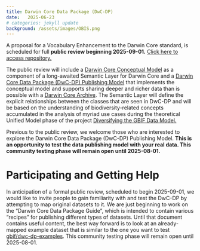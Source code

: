 ```yaml
---
title: Darwin Core Data Package (DwC-DP)
date:   2025-06-23
# categories: jekyll update
background: /assets/images/OBIS.png
---
```


A proposal for a Vocabulary Enhancement to the Darwin Core standard,  is scheduled for full **public review beginning 2025-09-01.** [Click here to access repository.](https://gbif.github.io/dwc-dp/)

The public review will include a [Darwin Core Conceptual Model](https://gbif.github.io/dwc-dp/#darwin-core-conceptual-model) as a component of a long-awaited Semantic Layer for Darwin Core and a [Darwin Core Data Package (DwC-DP) Publishing Model](https://gbif.github.io/dwc-dp/#darwin-core-data-package-dwc-dp-publishing-model) that implements the conceptual model and supports sharing deeper and richer data than is possible with a [Darwin Core Archive](https://ipt.gbif.org/manual/en/ipt/latest/dwca-guide). The Semantic Layer will define the explicit relationships between the classes that are seen in DwC-DP and will be based on the understanding of biodiversity-related concepts accumulated in the analysis of myriad use cases during the theoretical Unified Model phase of the project [Diversifying the GBIF Data Model.](https://www.gbif.org/new-data-model)

Previous to the public review, we welcome those who are interested to explore the Darwin Core Data Package (DwC-DP) Publishing Model. **This is an opportunity to test the data publishing model with your real data. This community testing phase will remain open until 2025-08-01.**

# Participating and Getting Help #

In anticipation of a formal public review, scheduled to begin 2025-09-01, we would like to invite people to gain familiarity with and test the DwC-DP by attempting to map original datasets to it. We are just beginning to work on the “Darwin Core Data Package Guide”, which is intended to contain various “recipes” for publishing different types of datasets. Until that document contains useful content, the best way forward is to look at an already-mapped example dataset that is similar to the one you want to test [gbif/dwc-dp-examples](gbif/dwc-dp-examples). This community testing phase will remain open until 2025-08-01.
